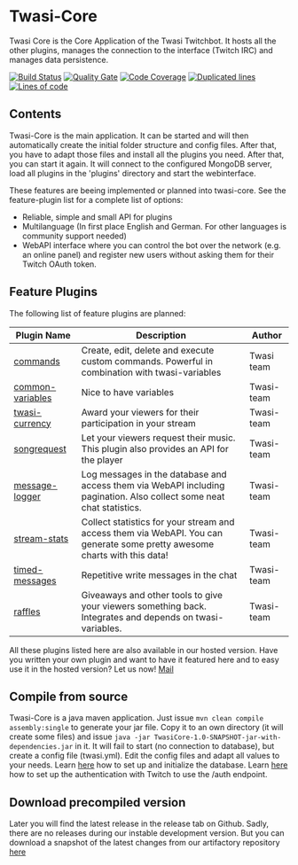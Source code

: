# Twasi-Core
Twasi Core is the Core Application of the Twasi Twitchbot. It hosts all the other plugins, manages the connection to the interface (Twitch IRC) and manages data persistence.

[![Build Status](https://travis-ci.org/Twasi/twasi-core.svg?branch=dev)](https://travis-ci.org/Twasi/twasi-core)
[![Quality Gate](https://sonarcloud.io/api/project_badges/measure?project=net.twasi%3ATwasiCore&metric=alert_status)](https://sonarcloud.io/dashboard?id=net.twasi%3ATwasiCore)
[![Code Coverage](https://sonarcloud.io/api/project_badges/measure?project=net.twasi%3ATwasiCore&metric=coverage)](https://sonarcloud.io/dashboard?id=net.twasi%3ATwasiCore)
[![Duplicated lines](https://sonarcloud.io/api/project_badges/measure?project=net.twasi%3ATwasiCore&metric=duplicated_lines_density)](https://sonarcloud.io/dashboard?id=net.twasi%3ATwasiCore)
[![Lines of code](https://sonarcloud.io/api/project_badges/measure?project=net.twasi%3ATwasiCore&metric=ncloc)](https://sonarcloud.io/dashboard?id=net.twasi%3ATwasiCore)

## Contents
Twasi-Core is the main application. It can be started and will then automatically create the initial folder structure and config files. After that, you have to adapt those files and install all the plugins you need. After that, you can start it again. It will connect to the configured MongoDB server, load all plugins in the 'plugins' directory and start the webinterface.

These features are beeing implemented or planned into twasi-core. See the feature-plugin list for a complete list of options:
- Reliable, simple and small API for plugins
- Multilanguage (In first place English and German. For other languages is community support needed)
- WebAPI interface where you can control the bot over the network (e.g. an online panel) and register new users without asking them for their Twitch OAuth token.

## Feature Plugins
The following list of feature plugins are planned:

| Plugin Name | Description | Author |
| --- | --- | --- |
| [commands](https://github.com/Twasi/twasi-commands) | Create, edit, delete and execute custom commands. Powerful in combination with twasi-variables | Twasi team |
| [common-variables](https://github.com/Twasi/common-variables) | Nice to have variables | Twasi-team |
| [twasi-currency](https://github.com/Twasi/twasi-currency) | Award your viewers for their participation in your stream | Twasi-team |
| [songrequest](https://github.com/Twasi/twasi-songrequest) | Let your viewers request their music. This plugin also provides an API for the player | Twasi-team |
| [message-logger](https://github.com/Twasi/twasi-message-logger) | Log messages in the database and access them via WebAPI including pagination. Also collect some neat chat statistics. | Twasi-team |
| [stream-stats](https://github.com/Twasi/twasi-stream-stats) | Collect statistics for your stream and access them via WebAPI. You can generate some pretty awesome charts with this data! | Twasi-team |
| [timed-messages](https://github.com/Twasi/twasi-timed-messages) | Repetitive write messages in the chat | Twasi-team |
| [raffles](https://github.com/Twasi/twasi-raffles) | Giveaways and other tools to give your viewers something back. Integrates and depends on twasi-variables. | Twasi-team |

All these plugins listed here are also available in our hosted version. Have you written your own plugin and want to have it featured here and to easy use it in the hosted version? Let us now! [Mail](mailto://info@twasi.net)

## Compile from source
Twasi-Core is a java maven application. Just issue `mvn clean compile assembly:single` to generate your jar file. Copy it to an own directory (it will create some files) and issue `java -jar TwasiCore-1.0-SNAPSHOT-jar-with-dependencies.jar` in it. It will fail to start (no connection to database), but create a config file (twasi.yml). Edit the config files and adapt all values to your needs. Learn [here](https://github.com/Twasi/twasi-core/blob/master/docs/DATABASE.MD) how to set up and initialize the database. Learn [here](https://github.com/Twasi/twasi-core/blob/master/docs/TWITCH_OAUTH_SETUP.MD) how to set up the authentication with Twitch to use the /auth endpoint.

## Download precompiled version
Later you will find the latest release in the release tab on Github. Sadly, there are no releases during our instable development version. But you can download a snapshot of the latest changes from our artifactory repository [here](https://artifactory.twasi.net/artifactory/list/libs-snapshot-local/net/twasi/TwasiCore/1.0-SNAPSHOT/)
